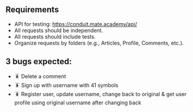 ## Requirements
- API for testing: https://conduit.mate.academy/api/
- All requests should be independent.
- All requests should include tests.
- Organize requests by folders (e.g., Articles, Profile, Comments, etc.).

## 3 bugs expected:
- 🪳 Delete a comment
- 🪳 Sign up with username with 41 symbols
- 🪳 Register user, update username, change back to original & get user profile using original username after changing back


